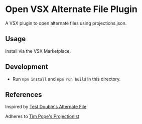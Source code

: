 # Open VSX Alternate File Plugin

A VSX plugin to open alternate files using projections.json.

## Usage

Install via the VSX Marketplace.

## Development
- Run `npm install` and `npm run build` in this directory.

## References

Inspired by [Test Double's Alternate File](https://github.com/testdouble/vscode-alternate-alternate-file)

Adheres to [Tim Pope's Projectionist](https://github.com/tpope/vim-projectionist)
